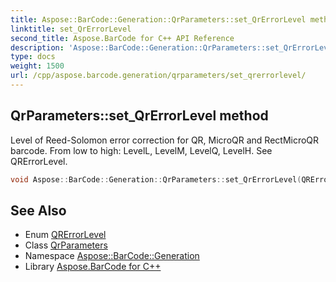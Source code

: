 ```yaml
---
title: Aspose::BarCode::Generation::QrParameters::set_QrErrorLevel method
linktitle: set_QrErrorLevel
second_title: Aspose.BarCode for C++ API Reference
description: 'Aspose::BarCode::Generation::QrParameters::set_QrErrorLevel method. Level of Reed-Solomon error correction for QR, MicroQR and RectMicroQR barcode. From low to high: LevelL, LevelM, LevelQ, LevelH. See QRErrorLevel in C++.'
type: docs
weight: 1500
url: /cpp/aspose.barcode.generation/qrparameters/set_qrerrorlevel/
---
```

## QrParameters::set_QrErrorLevel method


Level of Reed-Solomon error correction for QR, MicroQR and RectMicroQR barcode. From low to high: LevelL, LevelM, LevelQ, LevelH. See QRErrorLevel.

```cpp
void Aspose::BarCode::Generation::QrParameters::set_QrErrorLevel(QRErrorLevel value)
```

## See Also

* Enum [QRErrorLevel](../../qrerrorlevel/)
* Class [QrParameters](../)
* Namespace [Aspose::BarCode::Generation](../../)
* Library [Aspose.BarCode for C++](../../../)
